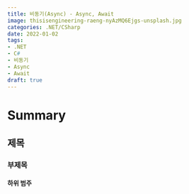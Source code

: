 ```yaml
---
title: 비동기(Async) - Async, Await
image: thisisengineering-raeng-nyAzMQ6Ejgs-unsplash.jpg
categories: .NET/CSharp
date: 2022-01-02
tags:
- .NET
- C#
- 비동기
- Async
- Await
draft: true
---
```


# Summary
## 제목
### 부제목
#### 하위 범주

